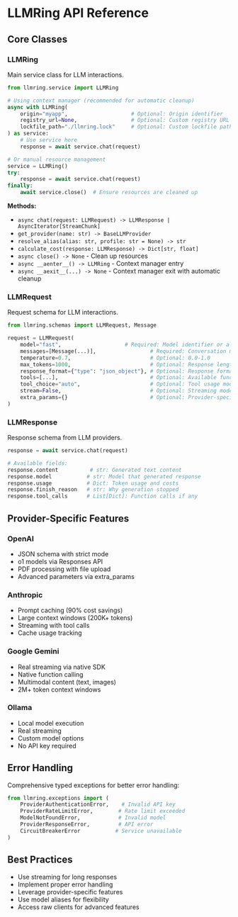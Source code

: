 # LLMRing API Reference

## Core Classes

### LLMRing

Main service class for LLM interactions.

```python
from llmring.service import LLMRing

# Using context manager (recommended for automatic cleanup)
async with LLMRing(
    origin="myapp",                    # Optional: Origin identifier
    registry_url=None,                 # Optional: Custom registry URL
    lockfile_path="./llmring.lock"     # Optional: Custom lockfile path
) as service:
    # Use service here
    response = await service.chat(request)

# Or manual resource management
service = LLMRing()
try:
    response = await service.chat(request)
finally:
    await service.close()  # Ensure resources are cleaned up
```

**Methods:**
- `async chat(request: LLMRequest) -> LLMResponse | AsyncIterator[StreamChunk]`
- `get_provider(name: str) -> BaseLLMProvider`
- `resolve_alias(alias: str, profile: str = None) -> str`
- `calculate_cost(response: LLMResponse) -> Dict[str, float]`
- `async close() -> None` - Clean up resources
- `async __aenter__() -> LLMRing` - Context manager entry
- `async __aexit__(...) -> None` - Context manager exit with automatic cleanup

### LLMRequest

Request schema for LLM interactions.

```python
from llmring.schemas import LLMRequest, Message

request = LLMRequest(
    model="fast",                    # Required: Model identifier or alias
    messages=[Message(...)],                 # Required: Conversation messages
    temperature=0.7,                         # Optional: 0.0-1.0
    max_tokens=1000,                         # Optional: Response length limit
    response_format={"type": "json_object"}, # Optional: Response format
    tools=[...],                             # Optional: Available functions
    tool_choice="auto",                      # Optional: Tool usage mode
    stream=False,                            # Optional: Streaming mode
    extra_params={}                          # Optional: Provider-specific params
)
```

### LLMResponse

Response schema from LLM providers.

```python
response = await service.chat(request)

# Available fields:
response.content          # str: Generated text content
response.model           # str: Model that generated response
response.usage           # Dict: Token usage and costs
response.finish_reason   # str: Why generation stopped
response.tool_calls      # List[Dict]: Function calls if any
```

## Provider-Specific Features

### OpenAI
- JSON schema with strict mode
- o1 models via Responses API
- PDF processing with file upload
- Advanced parameters via extra_params

### Anthropic
- Prompt caching (90% cost savings)
- Large context windows (200K+ tokens)
- Streaming with tool calls
- Cache usage tracking

### Google Gemini
- Real streaming via native SDK
- Native function calling
- Multimodal content (text, images)
- 2M+ token context windows

### Ollama
- Local model execution
- Real streaming
- Custom model options
- No API key required

## Error Handling

Comprehensive typed exceptions for better error handling:

```python
from llmring.exceptions import (
    ProviderAuthenticationError,    # Invalid API key
    ProviderRateLimitError,        # Rate limit exceeded
    ModelNotFoundError,            # Invalid model
    ProviderResponseError,         # API error
    CircuitBreakerError           # Service unavailable
)
```

## Best Practices

- Use streaming for long responses
- Implement proper error handling
- Leverage provider-specific features
- Use model aliases for flexibility
- Access raw clients for advanced features
